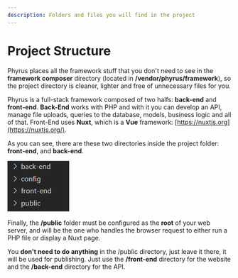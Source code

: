 ```yaml
---
description: Folders and files you will find in the project
---
```


# Project Structure

Phyrus places all the framework stuff that you don't need to see in the **framework composer** directory (located in **/vendor/phyrus/framework**), so the project directory is cleaner, lighter and free of unnecessary files for you.

Phyrus is a full-stack framework composed of two halfs: **back-end** and **front-end**. **Back-End** works with PHP and with it you can develop an API, manage file uploads, queries to the database, models, business logic and all of that. Front-End uses **Nuxt**, which is a **Vue** framework: [https://nuxtjs.org](https://nuxtjs.org/).

As you can see, there are these two directories inside the project folder: **front-end**, and **back-end**.

![Project directory screenshot](../.gitbook/assets/image.png)

Finally, the **/public** folder must be configured as the **root** of your web server, and will be the one who handles the browser request to either run a PHP file or display a Nuxt page.

You **don't need to do anything** in the /public directory, just leave it there, it will be used for publishing. Just use the **/front-end** directory for the website and the **/back-end** directory for the API.
